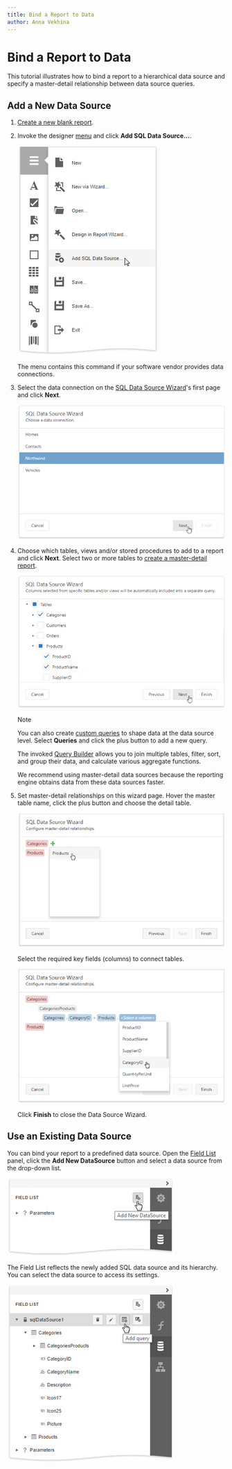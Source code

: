 ```yaml
---
title: Bind a Report to Data
author: Anna Vekhina
---
```

# Bind a Report to Data

This tutorial illustrates how to bind a report to a hierarchical data source and specify a master-detail relationship between data source queries.

## Add a New Data Source

1. [Create a new blank report](../../report-designer/add-new-reports.md).
2. Invoke the designer [menu](../report-designer-tools/menu.md) and click **Add SQL Data Source...**.

   ![](../../../images/eurd-web-add-sql-data-source-menu.png) 

   The menu contains this command if your software vendor provides data connections.

3. Select the data connection on the [SQL Data Source Wizard](../report-designer-tools/sql-data-source-wizard.md)'s first page and click **Next**.

    ![](../../../images/eurd-web-sql-ds-wizard-choose-a-data-connection.png)

4. Choose which tables, views and/or stored procedures to add to a report and click **Next**. Select two or more tables to [create a master-detail report](../create-popular-reports/create-a-master-detail-report-use-detail-report-bands.md).

    ![](../../../images/eurd-web-sql-ds-wizard-create-a-query-automatically.png)
    
    > [!NOTE]
    > You can also create [custom queries](../report-designer-tools/sql-data-source-wizard/add-a-new-data-source/create-a-query-or-select-a-stored-procedure.md) to shape data at the data source level. Select **Queries** and click the plus button to add a new query.
    > 
    > The invoked [Query Builder](../report-designer-tools/query-builder.md) allows you to join multiple tables, filter, sort, and group their data, and calculate various aggregate functions.
    > 
    > We recommend using master-detail data sources because the reporting engine obtains data from these data sources faster.
      

5. Set master-detail relationships on this wizard page. Hover the master table name, click the plus button and choose the detail table. 

    ![](../../../images/eurd-web-binding-sql-ds-wizard-master-detail-relations.png)

    Select the required key fields (columns) to connect tables. 

    ![](../../../images/eurd-web-binding-sql-ds-wizard-master-detail-key-fields.png)

    Click **Finish** to close the Data Source Wizard.


## Use an Existing Data Source

You can bind your report to a predefined data source. Open the [Field List](../report-designer-tools/ui-panels/field-list.md) panel, click the **Add New DataSource** button and select a data source from the drop-down list.

![](../../../images/eurd-web-binding-field-list-add-data-source.png)

The Field List reflects the newly added SQL data source and its hierarchy. You can select the data source to access its settings.

![](../../../images/eurd-web-binding-field-list-hierarchy.png)
